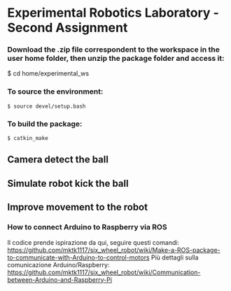 # Experimental Robotics Laboratory - Second Assignment

### Download the .zip file correspondent to the workspace in the user home folder, then unzip the package folder and access it:
$ cd home/experimental_ws

### To source the environment:
`$ source devel/setup.bash`

### To build the package:
`$ catkin_make`


## Camera detect the ball
## Simulate robot kick the ball
## Improve movement to the robot 
### How to connect Arduino to Raspberry via ROS
Il codice prende ispirazione da qui, seguire questi comandi: https://github.com/mktk1117/six_wheel_robot/wiki/Make-a-ROS-package-to-communicate-with-Arduino-to-control-motors
Più dettagli sulla comunicazione Arduino/Raspberry: https://github.com/mktk1117/six_wheel_robot/wiki/Communication-between-Arduino-and-Raspberry-Pi


